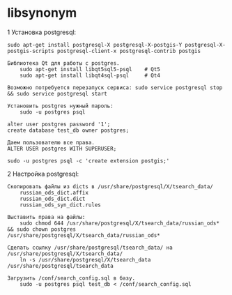 # libsynonym

1 Установка postgresql:

	sudo apt-get install postgresql-X postgresql-X-postgis-Y postgresql-X-postgis-scripts postgresql-client-x postgresql-contrib postgis
	
	Библиотека Qt для работы с postgres.
		sudo apt-get install libqt5sql5-psql	# Qt5 
		sudo apt-get install libqt4sql-psql		# Qt4
	
	Возможно потребуется перезапуск сервиса: sudo service postgresql stop && sudo service postgresql start

	Установить postgres нужный пароль:
		sudo -u postgres psql
		
	alter user postgres password '1';
	create database test_db owner postgres;
	
	Даем пользователю все права.
	ALTER USER postgres WITH SUPERUSER;
	
	sudo -u postgres psql -c 'create extension postgis;'
	
2 Настройка postgresql:

	Скопировать файлы из dicts в /usr/share/postgresql/X/tsearch_data/
		russian_ods_dict.affix 
		russian_ods_dict.dict
		russian_ods_syn_dict.rules

	Выставить права на файлы:
		sudo chmod 644 /usr/share/postgresql/X/tsearch_data/russian_ods* && sudo chown postgres /usr/share/postgresql/X/tsearch_data/russian_ods*

	Сделать ссылку /usr/share/postgresql/tsearch_data/ на /usr/share/postgresql/X/tsearch_data/
		ln -s /usr/share/postgresql/X/tsearch_data /usr/share/postgresql/tsearch_data
	
    Загрузить /conf/search_config.sql в базу.
		sudo -u postgres psql test_db < /conf/search_config.sql
